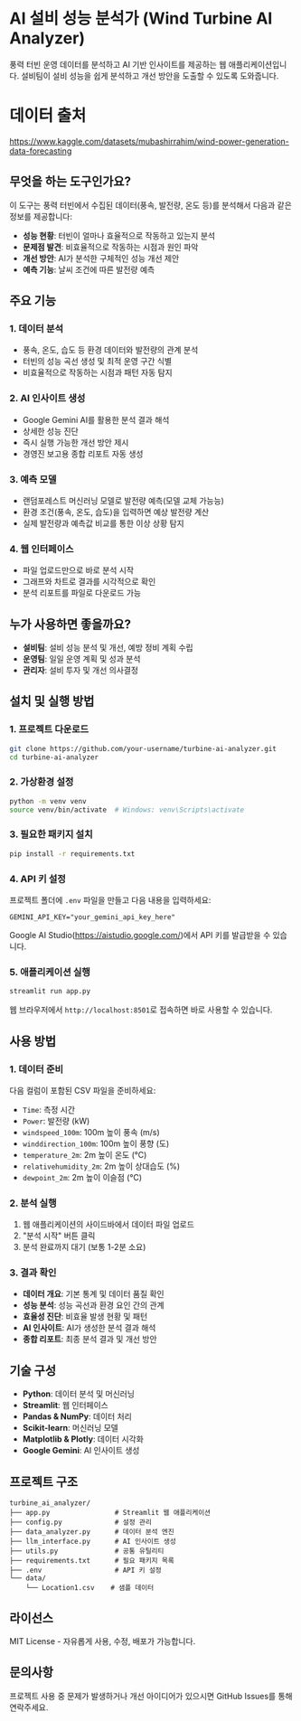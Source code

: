 # AI 설비 성능 분석가 (Wind Turbine AI Analyzer)

풍력 터빈 운영 데이터를 분석하고 AI 기반 인사이트를 제공하는 웹 애플리케이션입니다. 설비팀이 설비 성능을 쉽게 분석하고 개선 방안을 도출할 수 있도록 도와줍니다.

# 데이터 출처
https://www.kaggle.com/datasets/mubashirrahim/wind-power-generation-data-forecasting

## 무엇을 하는 도구인가요?

이 도구는 풍력 터빈에서 수집된 데이터(풍속, 발전량, 온도 등)를 분석해서 다음과 같은 정보를 제공합니다:

- **성능 현황**: 터빈이 얼마나 효율적으로 작동하고 있는지 분석
- **문제점 발견**: 비효율적으로 작동하는 시점과 원인 파악  
- **개선 방안**: AI가 분석한 구체적인 성능 개선 제안
- **예측 기능**: 날씨 조건에 따른 발전량 예측

## 주요 기능

### 1. 데이터 분석
- 풍속, 온도, 습도 등 환경 데이터와 발전량의 관계 분석
- 터빈의 성능 곡선 생성 및 최적 운영 구간 식별
- 비효율적으로 작동하는 시점과 패턴 자동 탐지

### 2. AI 인사이트 생성
- Google Gemini AI를 활용한 분석 결과 해석
- 상세한 성능 진단
- 즉시 실행 가능한 개선 방안 제시
- 경영진 보고용 종합 리포트 자동 생성

### 3. 예측 모델
- 랜덤포레스트 머신러닝 모델로 발전량 예측(모델 교체 가능능)
- 환경 조건(풍속, 온도, 습도)을 입력하면 예상 발전량 계산
- 실제 발전량과 예측값 비교를 통한 이상 상황 탐지

### 4. 웹 인터페이스
- 파일 업로드만으로 바로 분석 시작
- 그래프와 차트로 결과를 시각적으로 확인
- 분석 리포트를 파일로 다운로드 가능

## 누가 사용하면 좋을까요?

- **설비팀**: 설비 성능 분석 및 개선, 예방 정비 계획 수립
- **운영팀**: 일일 운영 계획 및 성과 분석
- **관리자**: 설비 투자 및 개선 의사결정

## 설치 및 실행 방법

### 1. 프로젝트 다운로드
```bash
git clone https://github.com/your-username/turbine-ai-analyzer.git
cd turbine-ai-analyzer
```

### 2. 가상환경 설정
```bash
python -m venv venv
source venv/bin/activate  # Windows: venv\Scripts\activate
```

### 3. 필요한 패키지 설치
```bash
pip install -r requirements.txt
```

### 4. API 키 설정
프로젝트 폴더에 `.env` 파일을 만들고 다음 내용을 입력하세요:
```
GEMINI_API_KEY="your_gemini_api_key_here"
```

Google AI Studio(https://aistudio.google.com/)에서 API 키를 발급받을 수 있습니다.

### 5. 애플리케이션 실행
```bash
streamlit run app.py
```

웹 브라우저에서 `http://localhost:8501`로 접속하면 바로 사용할 수 있습니다.

## 사용 방법

### 1. 데이터 준비
다음 컬럼이 포함된 CSV 파일을 준비하세요:
- `Time`: 측정 시간
- `Power`: 발전량 (kW)
- `windspeed_100m`: 100m 높이 풍속 (m/s)
- `winddirection_100m`: 100m 높이 풍향 (도)
- `temperature_2m`: 2m 높이 온도 (°C)
- `relativehumidity_2m`: 2m 높이 상대습도 (%)
- `dewpoint_2m`: 2m 높이 이슬점 (°C)

### 2. 분석 실행
1. 웹 애플리케이션의 사이드바에서 데이터 파일 업로드
2. "분석 시작" 버튼 클릭
3. 분석 완료까지 대기 (보통 1-2분 소요)

### 3. 결과 확인
- **데이터 개요**: 기본 통계 및 데이터 품질 확인
- **성능 분석**: 성능 곡선과 환경 요인 간의 관계
- **효율성 진단**: 비효율 발생 현황 및 패턴
- **AI 인사이트**: AI가 생성한 분석 결과 해석
- **종합 리포트**: 최종 분석 결과 및 개선 방안

## 기술 구성

- **Python**: 데이터 분석 및 머신러닝
- **Streamlit**: 웹 인터페이스
- **Pandas & NumPy**: 데이터 처리
- **Scikit-learn**: 머신러닝 모델
- **Matplotlib & Plotly**: 데이터 시각화
- **Google Gemini**: AI 인사이트 생성

## 프로젝트 구조

```
turbine_ai_analyzer/
├── app.py                # Streamlit 웹 애플리케이션
├── config.py             # 설정 관리
├── data_analyzer.py      # 데이터 분석 엔진
├── llm_interface.py      # AI 인사이트 생성
├── utils.py              # 공통 유틸리티
├── requirements.txt      # 필요 패키지 목록
├── .env                  # API 키 설정
└── data/
    └── Location1.csv    # 샘플 데이터
```

## 라이선스

MIT License - 자유롭게 사용, 수정, 배포가 가능합니다.

## 문의사항

프로젝트 사용 중 문제가 발생하거나 개선 아이디어가 있으시면 GitHub Issues를 통해 연락주세요.
